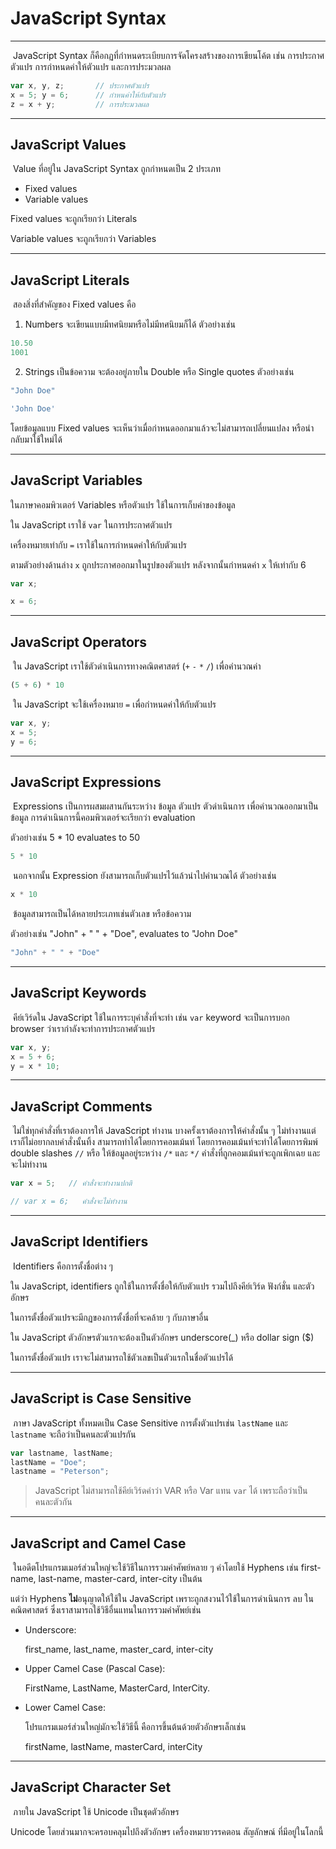 # JavaScript Syntax

---

​	JavaScript Syntax ก็คือกฏที่กำหนดระเบียบการจัดโครงสร้างของการเขียนโค้ต เช่น การประกาศตัวแปร การกำหนดค่าให้ตัวแปร และการประมวลผล

```js
var x, y, z;       // ประกาศตัวแปร
x = 5; y = 6;      // กำหนค่าให้กับตัวแปร
z = x + y;         // การประมวลผล
```

---

## JavaScript Values

​	Value ที่อยู่ใน JavaScript Syntax ถูกกำหนดเป็น 2 ประเภท

- Fixed values
- Variable values

Fixed values จะถูกเรียกว่า Literals

Variable values จะถูกเรียกว่า Variables

---

 ## JavaScript Literals

​	สองสิ่งที่สำคัญของ Fixed values คือ

1. Numbers จะเขียนแบบมีทศนิยมหรือไม่มีทศนิยมก็ได้ ตัวอย่างเช่น

```js
10.50
1001
```

2. Strings เป็นข้อความ จะต้องอยู่ภายใน Double หรือ Single quotes ตัวอย่างเช่น

```js
"John Doe"

'John Doe'
```

โดยข้อมูลแบบ Fixed values จะเห็นว่าเมื่อกำหนดออกมาแล้วจะไม่สามารถเปลี่ยนแปลง หรือนำกลับมาใช้ใหม่ได้

----

## JavaScript Variables

ในภาษาคอมพิวเตอร์ Variables หรือตัวแปร ใช้ในการเก็บค่าของข้อมูล

ใน JavaScript เราใช้ `var` ในการประกาศตัวแปร

เครื่องหมายเท่ากับ `=` เราใช้ในการกำหนดค่าให้กับตัวแปร

ตามตัวอย่างด้านล่าง `x` ถูกประกาศออกมาในรูปของตัวแปร หลังจากนั้นกำหนดค่า `x` ให้เท่ากับ 6

```js
var x;

x = 6;
```

---

## JavaScript Operators

​	ใน JavaScript เราใช้ตัวดำเนินการทางคณิตศาสตร์ (`+` `-` `*` `/`) เพื่อคำนวณค่า

```js
(5 + 6) * 10
```

​	ใน JavaScript จะใช้เครื่องหมาย `=` เพื่อกำหนดค่าให้กับตัวแปร

```js
var x, y;
x = 5;
y = 6;
```

---

## JavaScript Expressions

​	Expressions เป็นการผสมผสานกันระหว่าง ข้อมูล ตัวแปร ตัวดำเนินการ เพื่อคำนวณออกมาเป็นข้อมูล การดำเนินการนี้คอมพิวเตอร์จะเรียกว่า evaluation

ตัวอย่างเช่น 5 * 10 evaluates to 50

```js
5 * 10
```

​	นอกจากนั้น Expression ยังสามารถเก็บตัวแปรไว้แล้วนำไปคำนวณได้ ตัวอย่างเช่น

```js
x * 10
```

​	ข้อมูลสามารถเป็นได้หลายประเภทเช่นตัวเลข หรือข้อความ

ตัวอย่างเช่น "John" + " " + "Doe", evaluates to "John Doe"

```js
"John" + " " + "Doe"
```

---

## JavaScript Keywords

​	คีย์เวิร์ดใน JavaScript ใช้ในการระบุคำสั่งที่จะทำ เช่น `var` keyword จะเป็นการบอก browser ว่าเรากำลังจะทำการประกาศตัวแปร

```js
var x, y;
x = 5 + 6;
y = x * 10;
```

---

## JavaScript Comments

​	ไม่ใช่ทุกคำสั่งที่เราต้องการให้ JavaScript ทำงาน บางครั้งเราต้องการให้คำสั่งนั้น ๆ ไม่ทำงานแต่เราก็ไม่อยากลบคำสั่งนั้นทิ้ง สามารถทำได้โดยการคอมเม้นท์ โดยการคอมเม้นท์จะทำได้โดยการพิมพ์ double slashes `//` หรือ ให้ข้อมูลอยู่ระหว่าง `/*` และ `*/` คำสั่งที่ถูกคอมเม้นท์จะถูกเพิกเฉย และจะไม่ทำงาน

```js
var x = 5;   // คำสั่งจะทำงานปกติ

// var x = 6;	คำสั่งจะไม่ทำงาน
```

---

## JavaScript Identifiers

​	Identifiers คือการตั้งชื่อต่าง ๆ

ใน JavaScript, identifiers ถูกใช้ในการตั้งชื่อให้กับตัวแปร รวมไปถึงคีย์เวิร์ด ฟังก์ชั่น และตัวอักษร

ในการตั้งชื่อตัวแปรจะมีกฏของการตั้งชื่อที่จะคล้าย ๆ กับภาษาอื่น

ใน JavaScript ตัวอักษรตัวแรกจะต้องเป็นตัวอักษร underscore(_) หรือ dollar sign ($) 

ในการตั้งชื่อตัวแปร เราจะไม่สามารถใช้ตัวเลขเป็นตัวแรกในชื่อตัวแปรได้

---

## JavaScript is Case Sensitive

​	ภาษา JavaScript ทั้งหมดเป็น Case Sensitive การตั้งตัวแปรเช่น `lastName` และ `lastname` จะถือว่าเป็นคนละตัวแปรกัน

```js
var lastname, lastName;
lastName = "Doe";
lastname = "Peterson";
```

> JavaScript ไม่สามารถใช้คีย์เวิร์ดคำว่า VAR หรือ Var แทน `var` ได้ เพราะถือว่าเป็นคนละตัวกัน

---

## JavaScript and Camel Case

​	ในอดีตโปรแกรมเมอร์ส่วนใหญ่จะใช้วิธีในการรวมคำศัพย์หลาย ๆ คำโดยใช้ Hyphens เช่น first-name, last-name, master-card, inter-city เป็นต้น

แต่ว่า Hyphens **ไม่**อนุญาตให้ใช้ใน JavaScript เพราะถูกสงวนไว้ใช้ในการดำเนินการ ลบ ในคณิตศาสตร์ ซึ่งเราสามารถใช้วิธีอื่นแทนในการรวมคำศัพย์เช่น

- Underscore:

    first_name, last_name, master_card, inter-city

- Upper Camel Case (Pascal Case):

    FirstName, LastName, MasterCard, InterCity.

- Lower Camel Case:

    โปรแกรมเมอร์ส่วนใหญ่มักจะใช้วิธีนี้ คือการขึ้นต้นด้วยตัวอักษรเล็กเช่น

    firstName, lastName, masterCard, interCity

---

## JavaScript Character Set

​	ภายใน JavaScript ใช้ Unicode เป็นชุดตัวอักษร

Unicode โดยส่วนมากจะครอบคลุมไปถึงตัวอักษร เครื่องหมายวรรคตอน สัญลักษณ์ ที่มีอยู่ในโลกนี้


